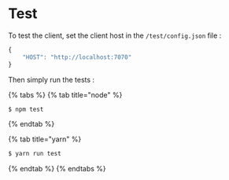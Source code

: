 # Test

To test the client, set the client host in the `/test/config.json` file :

```javascript
{
    "HOST": "http://localhost:7070"
}
```

Then simply run the tests :

{% tabs %}
{% tab title="node" %}
```bash
$ npm test
```
{% endtab %}

{% tab title="yarn" %}
```bash
$ yarn run test
```
{% endtab %}
{% endtabs %}


